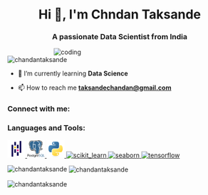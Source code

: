 <h1 align="center">Hi 👋, I'm Chndan Taksande</h1>
<h3 align="center">A passionate Data Scientist from India</h3>

<img align="right" alt="coding" width= "400" scr="https://www.google.com/url?sa=i&url=https%3A%2F%2Fgithub.com%2Ffroilansulit&psig=AOvVaw1mhLxcVXFqU7ojaP1V-iDe&ust=1680782000963000&source=images&cd=vfe&ved=0CA8QjRxqFwoTCOiKmoTXkv4CFQAAAAAdAAAAABAE">

<p align="left"> <img src="https://komarev.com/ghpvc/?username=chandantaksande&label=Profile%20views&color=0e75b6&style=flat" alt="chandantaksande" /> </p>

- 🌱 I’m currently learning **Data Science**

- 📫 How to reach me **taksandechandan@gmail.com**

<h3 align="left">Connect with me:</h3>
<p align="left">
</p>

<h3 align="left">Languages and Tools:</h3>
<p align="left"> <a href="https://pandas.pydata.org/" target="_blank" rel="noreferrer"> <img src="https://raw.githubusercontent.com/devicons/devicon/2ae2a900d2f041da66e950e4d48052658d850630/icons/pandas/pandas-original.svg" alt="pandas" width="40" height="40"/> </a> <a href="https://www.postgresql.org" target="_blank" rel="noreferrer"> <img src="https://raw.githubusercontent.com/devicons/devicon/master/icons/postgresql/postgresql-original-wordmark.svg" alt="postgresql" width="40" height="40"/> </a> <a href="https://www.python.org" target="_blank" rel="noreferrer"> <img src="https://raw.githubusercontent.com/devicons/devicon/master/icons/python/python-original.svg" alt="python" width="40" height="40"/> </a> <a href="https://scikit-learn.org/" target="_blank" rel="noreferrer"> <img src="https://upload.wikimedia.org/wikipedia/commons/0/05/Scikit_learn_logo_small.svg" alt="scikit_learn" width="40" height="40"/> </a> <a href="https://seaborn.pydata.org/" target="_blank" rel="noreferrer"> <img src="https://seaborn.pydata.org/_images/logo-mark-lightbg.svg" alt="seaborn" width="40" height="40"/> </a> <a href="https://www.tensorflow.org" target="_blank" rel="noreferrer"> <img src="https://www.vectorlogo.zone/logos/tensorflow/tensorflow-icon.svg" alt="tensorflow" width="40" height="40"/> </a> </p>

<p><img align="left" src="https://github-readme-stats.vercel.app/api/top-langs?username=chandantaksande&show_icons=true&locale=en&layout=compact" alt="chandantaksande" /></p>

<p>&nbsp;<img align="center" src="https://github-readme-stats.vercel.app/api?username=chandantaksande&show_icons=true&locale=en" alt="chandantaksande" /></p>

<p><img align="center" src="https://github-readme-streak-stats.herokuapp.com/?user=chandantaksande&" alt="chandantaksande" /></p>
